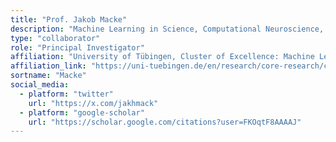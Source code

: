 ```yaml
---
title: "Prof. Jakob Macke"
description: "Machine Learning in Science, Computational Neuroscience, and Neuroengineering"
type: "collaborator"
role: "Principal Investigator"
affiliation: "University of Tübingen, Cluster of Excellence: Machine Learning - New Perspectives for the Sciences"
affiliation_link: "https://uni-tuebingen.de/en/research/core-research/cluster-of-excellence-machine-learning/home/"
sortname: "Macke"
social_media:
  - platform: "twitter"
    url: "https://x.com/jakhmack"
  - platform: "google-scholar"
    url: "https://scholar.google.com/citations?user=FKOqtF8AAAAJ"
---
```

